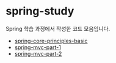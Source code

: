 # spring-study

Spring 학습 과정에서 작성한 코드 모음입니다.

- [spring-core-principles-basic](https://github.com/yju0808/spring-core-principles-basic.git)
- [spring-mvc-part-1](https://github.com/yju0808/spring-mvc-part-1.git)
- [spring-mvc-part-2](https://github.com/yju0808/spring-mvc-part-2.git)